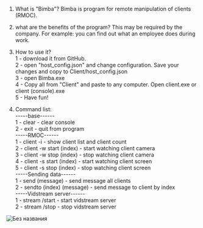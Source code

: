 1. What is "Bimba"?
Bimba is program for remote manipulation of clients (RMOC).

2. what are the benefits of the program?
This may be required by the company. For example: you can find out what an employee does during work.

3. How to use it?  
1 - download it from GitHub.  
2 - open "host_config.json" and change configuration. Save your changes and copy to Client/host_config.json  
3 - open Bimba.exe  
4 - Copy all from "Client" and paste to any computer. Open client.exe or client (console).exe  
5 - Have fun!

4. Сommand list:  
-----base------  
1 - clear - clear console  
2 - exit - quit from program  
-----RMOC------  
1 - client -i - show client list and client count  
2 - client -w start (index) - start watching client camera  
3 - client -w stop (index) - stop watching client camera  
4 - client -s start (index) - start watching client screen  
5 - client -s stop (index) - stop watching client screen  
-----Sending data------  
1 - send (message) - send message all clients  
2 - sendto (index) (message) - send message to client by index  
-----Vidstream server------  
1 - stream /start - start vidstream server  
2 - stream /stop - stop vidstream server
   
![Без названия](https://github.com/ImNecki/Bimba-v1.0/assets/134767218/d2481dea-8cc1-4b36-8450-a19b3bd04d3d)

